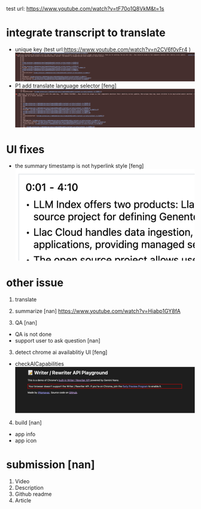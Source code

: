 test url: https://www.youtube.com/watch?v=tF70o1Q8VkM&t=1s

# integrate transcript to translate

- unique key (test url:https://www.youtube.com/watch?v=n2CV6f0vFr4 )
  ![alt text](image-6.png)
- P1 add translate language selector [feng]
  ![alt text](image-5.png)

# UI fixes

- the summary timestamp is not hyperlink style [feng]
  ![alt text](image-3.png)

# other issue

1. translate

2. summarize [nan]
   https://www.youtube.com/watch?v=Hiabp1GY8fA

3. QA [nan]

- QA is not done
- support user to ask question [nan]

3. detect chrome ai availablitiy UI [feng]

- checkAICapabilities
  ![alt text](image-4.png)

4. build [nan]

- app info
- app icon

# submission [nan]

1. Video
2. Description
3. Github readme
4. Article
